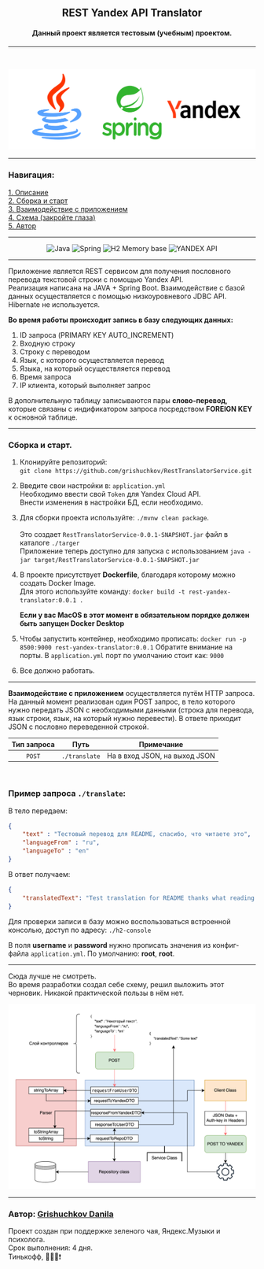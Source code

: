 

## <center> REST Yandex API Translator </center>

#### <center> Данный проект является тестовым (учебным) проектом. </center>
___
<br>

![cover](https://github.com/grishuchkov/RestTranslatorService/blob/master/gitsrc/logo.png)
___


### Навигация:
[1. Описание](#описание)  
[2. Сборка и старт](#Старт)  
[3. Взаимодействие с приложением](#Взаимодействие)    
[4. Схема (закройте глаза)](#Схема)  
[5. Автор](#Автор)
___
<center>

![Java](https://img.shields.io/badge/java-%23ED8B00.svg?style=for-the-badge&logo=java&logoColor=white)
![Spring](https://img.shields.io/badge/spring%20boot-%236DB33F.svg?style=for-the-badge&logo=spring&logoColor=white)
![H2 Memory base](https://img.shields.io/badge/-H2%20IN%20Memory%20base-blue?style=for-the-badge&logo=&logoColor=white)
![YANDEX API](https://img.shields.io/badge/-YANDEX%20API-red?style=for-the-badge&logo=&logoColor=white)


</center>

____
<a name="Описание"></a> 

Приложение является REST сервисом для получения пословного перевода текстовой строки с помощью Yandex API.  
Реализация написана на JAVA + Spring Boot. Взаимодействие с базой данных осуществляется с помощью низкоуровневого JDBC API. Hibernate не используется.  

**Во время работы происходит запись в базу следующих данных:**
1. ID запроса (PRIMARY KEY AUTO_INCREMENT)
2. Входную строку
3. Строку с переводом
4. Язык, с которого осуществляется перевод
5. Языка, на который осуществляется перевод
6. Время запроса
7. IP клиента, который выполняет запрос

В дополнительную таблицу записываются пары **слово-перевод**, которые связаны с индификатором запроса посредством **FOREIGN KEY** к основной таблице.
___
<a name="Старт"></a>
### Сборка и старт. 

1. Клонируйте репозиторий:  
   `git clone https://github.com/grishuchkov/RestTranslatorService.git`

2. Введите свои настройки в: `application.yml`  
   Необходимо ввести свой `Token` для Yandex Cloud API.  
   Внести изменения в настройки БД, если необходимо.

3. Для сборки проекта используйте: `./mvnw clean package`.  
   <br>
   Это создает `RestTranslatorService-0.0.1-SNAPSHOT.jar` файл в каталоге `./targer`  
   Приложение теперь доступно для запуска с использованием `java -jar target/RestTranslatorService-0.0.1-SNAPSHOT.jar`

4. В проекте присутствует **Dockerfile**, благодаря которому можно создать Docker Image.  
   Для этого используйте команду: `docker build -t rest-yandex-translator:0.0.1 .`  

   **Если у вас MacOS в этот момент в обязательном порядке должен быть запущен Docker Desktop**

5. Чтобы запустить контейнер, необходимо прописать: `docker run -p 8500:9000 rest-yandex-translator:0.0.1` 
   Обратите внимание на порты. В `application.yml` порт по умолчанию стоит как: `9000`
   
6. Все должно работать.

___
<a name="Взаимодействие"></a> 

**Взаимодействие с приложением** осуществляется путём HTTP запроса. На данный момент реализован один POST запрос, в тело которого нужно передать JSON c необходимыми данными (строка для перевода, язык строки, язык, на который нужно перевести). В ответе приходит JSON с пословно переведенной строкой.
<br>  

<center>

| Тип запроса | Путь | Примечание|
|:----:|:----:|:----------:|
| `POST` | `./translate` | На в вход JSON, на выход JSON |  

</center>

<br>  

### Пример запроса `./translate`:  

В тело передаем:  
```json
{
    "text" : "Тестовый перевод для README, спасибо, что читаете это",
    "languageFrom" : "ru",
    "languageTo" : "en"
}
```
В ответ получаем:  
```json
{
    "translatedText": "Test translation for README thanks what reading this"
}
```  
Для проверки записи в базу можно воспользоваться встроенной консолью, доступ по адресу: `./h2-console`

В поля **username** и **password** нужно прописать значения из конфиг-файла `application.yml`. По умолчанию: **root**, **root**.
___

<a name="Схема"></a>
Сюда лучше не смотреть.  
Во время разработки создал себе схему, решил выложить этот черновик. Никакой практической пользы в нём нет. 

![schema](https://github.com/grishuchkov/RestTranslatorService/blob/master/gitsrc/schema.png)
___
<a name="Автор"></a>

### Автор: [Grishuchkov Danila](https://github.com/grishuchkov)
Проект создан при поддержке зеленого чая, Яндекс.Музыки и психолога.  
Срок выполнения: 4 дня.  
Тинькофф, :yellow_heart::yellow_heart::yellow_heart::exclamation: